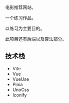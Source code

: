 电影推荐网站。

一个练习作品。

以练习为主要目的。

此项目还有后端以及算法部分。


## 技术栈
- Vite
- Vue
- VueUse
- Pinia
- UnoCss
- Iconify